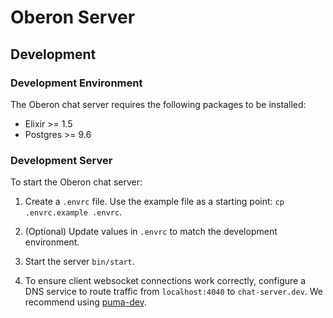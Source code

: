 # Oberon Server

## Development

### Development Environment

The Oberon chat server requires the following packages to be installed:

- Elixir >= 1.5
- Postgres >= 9.6

### Development Server

To start the Oberon chat server:

1. Create a `.envrc` file. Use the example file as a starting point: `cp .envrc.example .envrc`.

1. (Optional) Update values in `.envrc` to match the development environment.

1. Start the server `bin/start`.

1. To ensure client websocket connections work correctly, configure a DNS
   service to route traffic from `localhost:4040` to `chat-server.dev`. We
   recommend using [puma-dev](https://github.com/puma/puma-dev).
